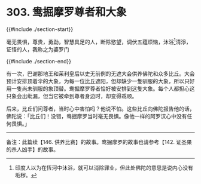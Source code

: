 # 303. 鸯掘摩罗尊者和大象
{{#include ./section-start}}

毫无畏惧，尊贵，勇勐，智慧具足的人，断除慾望，调伏五蕴烦恼，沐浴[^1]清淨，证悟的人，我称之为婆罗门

{{#include ./section-end}}

有一次，巴谢那地王和茉利皇后以史无前例的无遮大会供养佛陀和众多比丘。大会预计安排顶着伞的大象，为每一位比丘遮阳，但却缺少一隻驯服的大象，所以只好用一隻尚未驯服的象顶替。鸯掘摩罗尊者恰好被安排到这隻大象。每个人都担心这只象会出纰漏，但当它被牵到尊者身边时，却变得乖顺。

后来，比丘们问尊者，当时心中害怕吗？他说不怕。这些比丘向佛陀报告他的话，佛陀说：「比丘们！没错，鸯掘摩罗当时毫无畏惧。像他一样的阿罗汉心中没有任何畏惧。」


---



备注：此篇续【146. 供养比赛】的故事。鸯掘摩罗的故事也请参考【142. 证圣果的杀人凶手】的故事。

[^1]: 印度人以为在恆河中沐浴，就可以消除罪业，但此处佛陀的意思是说内心没有垢秽。


